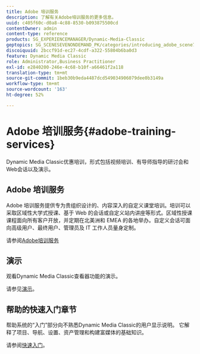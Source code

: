 ```yaml
---
title: Adobe 培训服务
description: 了解有关Adobe培训服务的更多信息。
uuid: c405f60c-d0a8-4c88-8530-b093875500cd
contentOwner: admin
content-type: reference
products: SG_EXPERIENCEMANAGER/Dynamic-Media-Classic
geptopics: SG_SCENESEVENONDEMAND_PK/categories/introducing_adobe_scene7
discoiquuid: 2bccf91d-ec27-4cdf-a322-55804b6ba0d3
feature: Dynamic Media Classic
role: Administrator,Business Practitioner
exl-id: e2840200-246e-4c68-b10f-a66461f2a118
translation-type: tm+mt
source-git-commit: 1beb30b9eda4487dcd549034906079dee0b3149a
workflow-type: tm+mt
source-wordcount: '163'
ht-degree: 52%

---
```


# Adobe 培训服务{#adobe-training-services}

Dynamic Media Classic优惠培训，形式包括视频培训、有导师指导的研讨会和Web会话以及演示。

## Adobe 培训服务

Adobe 培训服务提供专为贵组织设计的、内容深入的自定义课堂培训。培训可以采取区域性大学式授课、基于 Web 的会话或自定义站内讲座等形式。区域性授课课程面向所有客户开放，并定期在北美洲和 EMEA 的各地举办。自定义会话可面向高级用户、最终用户、管理员及 IT 工作人员量身定制。

请参阅[Adobe培训服务](https://learning.adobe.com/)

## 演示

观看Dynamic Media Classic查看器功能的演示。

请参见[演示](https://landing.adobe.com/zh-Hans/na/dynamic-media/ctir-2755/live-demos.html)。

## 帮助的快速入门章节

帮助系统的“入门”部分向不熟悉Dynamic Media Classic的用户显示说明。 它解释了项目、导航、设置、资产管理和构建富媒体的基础知识。

请参阅[快速入门](dmc-platform-overview.md)。
